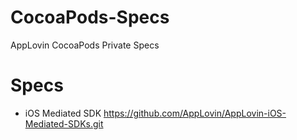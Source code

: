 # CocoaPods-Specs

AppLovin CocoaPods Private Specs

# Specs

- iOS Mediated SDK
https://github.com/AppLovin/AppLovin-iOS-Mediated-SDKs.git